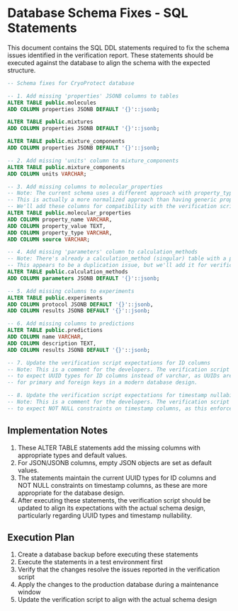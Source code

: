 # Database Schema Fixes - SQL Statements

This document contains the SQL DDL statements required to fix the schema issues identified in the verification report. These statements should be executed against the database to align the schema with the expected structure.

```sql
-- Schema fixes for CryoProtect database

-- 1. Add missing 'properties' JSONB columns to tables
ALTER TABLE public.molecules 
ADD COLUMN properties JSONB DEFAULT '{}'::jsonb;

ALTER TABLE public.mixtures 
ADD COLUMN properties JSONB DEFAULT '{}'::jsonb;

ALTER TABLE public.mixture_components 
ADD COLUMN properties JSONB DEFAULT '{}'::jsonb;

-- 2. Add missing 'units' column to mixture_components
ALTER TABLE public.mixture_components 
ADD COLUMN units VARCHAR;

-- 3. Add missing columns to molecular_properties
-- Note: The current schema uses a different approach with property_type_id, numeric_value, text_value, etc.
-- This is actually a more normalized approach than having generic property_name/property_value columns.
-- We'll add these columns for compatibility with the verification script, but the existing structure is better.
ALTER TABLE public.molecular_properties 
ADD COLUMN property_name VARCHAR,
ADD COLUMN property_value TEXT,
ADD COLUMN property_type VARCHAR,
ADD COLUMN source VARCHAR;

-- 4. Add missing 'parameters' column to calculation_methods
-- Note: There's already a calculation_method (singular) table with a parameters column
-- This appears to be a duplication issue, but we'll add it for verification compatibility
ALTER TABLE public.calculation_methods 
ADD COLUMN parameters JSONB DEFAULT '{}'::jsonb;

-- 5. Add missing columns to experiments
ALTER TABLE public.experiments 
ADD COLUMN protocol JSONB DEFAULT '{}'::jsonb,
ADD COLUMN results JSONB DEFAULT '{}'::jsonb;

-- 6. Add missing columns to predictions
ALTER TABLE public.predictions 
ADD COLUMN name VARCHAR,
ADD COLUMN description TEXT,
ADD COLUMN results JSONB DEFAULT '{}'::jsonb;

-- 7. Update the verification script expectations for ID columns
-- Note: This is a comment for the developers. The verification script should be updated
-- to expect UUID types for ID columns instead of varchar, as UUIDs are more appropriate
-- for primary and foreign keys in a modern database design.

-- 8. Update the verification script expectations for timestamp nullability
-- Note: This is a comment for the developers. The verification script should be updated
-- to expect NOT NULL constraints on timestamp columns, as this enforces data integrity.
```

## Implementation Notes

1. These ALTER TABLE statements add the missing columns with appropriate types and default values.
2. For JSON/JSONB columns, empty JSON objects are set as default values.
3. The statements maintain the current UUID types for ID columns and NOT NULL constraints on timestamp columns, as these are more appropriate for the database design.
4. After executing these statements, the verification script should be updated to align its expectations with the actual schema design, particularly regarding UUID types and timestamp nullability.

## Execution Plan

1. Create a database backup before executing these statements
2. Execute the statements in a test environment first
3. Verify that the changes resolve the issues reported in the verification script
4. Apply the changes to the production database during a maintenance window
5. Update the verification script to align with the actual schema design